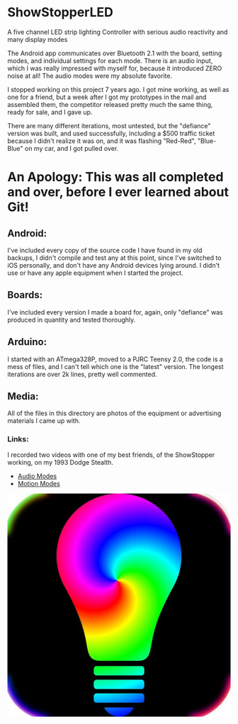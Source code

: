 # ShowStopperLED
A five channel LED strip lighting Controller with serious audio reactivity and many display modes

The Android app communicates over Bluetooth 2.1 with the board, setting modes, and individual settings for each mode.
There is an audio input, which I was really impressed with myself for, because it introduced ZERO noise at all! The audio modes were my absolute favorite.

I stopped working on this project 7 years ago. I got mine working, as well as one for a friend, but a week after I got my prototypes in the mail and assembled them, the competitor released pretty much the same thing, ready for sale, and I gave up.

There are many different iterations, most untested, but the "defiance" version was built, and used successfully, including a $500 traffic ticket because I didn't realize it was on, and it was flashing "Red-Red", "Blue-Blue" on my car, and I got pulled over.

# An Apology: This was all completed and over, before I ever learned about Git!

## Android:
I've included every copy of the source code I have found in my old backups, I didn't compile and test any at this point, since I've switched to iOS personally, and don't have any Android devices lying around. I didn't use or have any apple equipment when I started the project.

## Boards:
I've included every version I made a board for, again, only "defiance" was produced in quantity and tested thoroughly.

## Arduino:
I started with an ATmega328P, moved to a PJRC Teensy 2.0, the code is a mess of files, and I can't tell which one is the "latest" version. The longest iterations are over 2k lines, pretty well commented.

## Media:
All of the files in this directory are photos of the equipment or advertising materials I came up with.

### Links:
I recorded two videos with one of my best friends, of the ShowStopper working, on my 1993 Dodge Stealth.
- [Audio Modes](https://www.youtube.com/watch?v=f9GeiqDAIMo)
- [Motion Modes](https://www.youtube.com/watch?v=yMCRMerskfM)


<img src='media/logo.jpg' />
